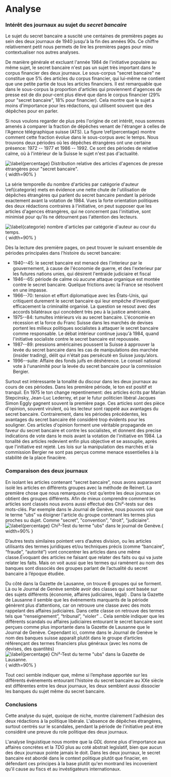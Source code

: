 
# Analyse

### Intérêt des journaux au sujet du _secret bancaire_

Le sujet du secret bancaire a suscité une centaines de premières pages au sein
des deux journaux de 1940 jusqu'à la fin des années 90s. Ce chiffre relativement
petit nous permets de lire les premières pages pour mieu contextualiser nos
autres analyses.

De manière générale et excluant l'année 1984 de l'initiative populaire au même
sujet, le secret bancaire n'est pas un sujet très important dans le corpus
financier des deux journaux. Le sous-corpus "secret bancaire" ne constitue que
5% des articles du corpus financier, qui lui-même ne contient que une petite
partie de tous les articles financiers. Il est remarquable que dans le sous-corpus
la proportion d'articles qui proviennent d'agences de presse est de dix pour-cent
plus élevé que dans le corpus financier (29% pour "secret bancaire", 18% pour
financier). Cela montre que le sujet a moins d'importance pour les rédactions,
qui utilisent souvent que des dépêches pour en parler.

Si nous voulons regarder de plus près l'origine de cet intérêt, nous sommes
amenés à comparer la fraction de dépêches venant de l'étranger à celles de
l'Agence télégraphique suisse (ATS). La figure \ref{percentage} montre comment
cette fraction évolue dans le sous-corpus avec le temps. Nous trouvons deux
périodes où les dépêches étrangères ont une certaine présence: 1972 -- 1977 et
1986 -- 1992. Ce sont des périodes de relative calme, où à l'intérieur de la
Suisse le sujet n'est pas d'actualité.


![\label{percentage} Distribution relative des articles d'agences de presse
étrangères pour "secret bancaire".](agency_percentage.png){ width=90% }

La série temporelle du nombre d'articles par catégorie d'auteur \ref{categorie}
mets en évidence
une nette chute de l'utilisation de dépêches étrangères qui parlent du secret
bancaire pendant la période exactement avant la votation de 1984. Vues la forte
orientation politiques des deux rédactions contraires à l'initiative, on peut
supposer que les articles d'agences étrangères, qui ne concernent pas l'initiative,
sont minimisé pour qu'ils ne détournent pas l'attention des lecteurs.

![\label{categorie} nombre d'articles par catégorie d'auteur au cour du temps.
](authors_agency_count.png){ width=90% }

Dès la lecture des première pages, on peut trouver le suivant
 ensemble de périodes principales dans l'histoire du secret bancaire:

- 1940--45: le secret bancaire est menacé des l'interieur par le gouvernement,
    à cause de l'économie de guerre, et des l'exterieur par les futures nations
    unies, qui désirent l'entraide judiciaire et fiscal
- 1946--65: période de calme où aucune attaque organique est montée contre le
    secret bancaire. Quelque frictions avec la France se résolvent en une impasse.
- 1966--70: tension et effort diplomatique avec les États-Unis, qui critiquent
    durement le secret bancaire qui leur empêche d’investiguer efficacement
    la criminalité organisé. La question se resout avec des accords bilatéraux
    qui concèdent très peu à la justice américaine.
- 1975--84: tumultes intérieurs vis au secret bancaire. L'économie en récession
    et la force du Franc Suisse dans les marchés de devises portent les milieux
    politiques socialistes à attaquer le secret bancaire comme responsable. Le
    débat intérieur continue jusqu'à 1984, quand l'initiative socialiste contre
    le secret bancaire est repoussée.
- 1987--89: pressions américaines poussent la Suisse à approuver la levée du
    secret bancaire dans les cas de manipulations des marchée (insider trading),
    délit qui n'était pas persécuté en Suisse jusqu’alors.
- 1996--suite: Affaire des fonds juifs en déshérence. Le conseil national vote à
    l'unanimité pour la levée du secret bancaire pour la commission Bergier.

Surtout est intéressante la tonalité du discour dans les deux journaux au cours
de ces périodes. Dans les première période, le ton est positif et tranquil.
En 1975 le ton change repentinement:
des articles écrits par Marian Stepcinsky, Jean-Luc Lederrey, et par le futur
politicien libéral Jacques Simon Eggly gagnent souvent la première page. Ces
articles sont des pièce d'opinion, souvent virulent, où les lecteur sont rappelé aux avantages du
secret bancaire. Contrairement, dans les périodes précédentes, les avantages du
secret bancaire été considéré trop évidents pour les souligner. Ces articles
d'opinion forment une véritable propagande en faveur du secret bancaire et
contre les socialistes, et donnent des precise indications de vote dans le
mois avant la votation de l'initiative en 1984.
La tonalité des articles redevient enfin plus objective et se assouplie, après
que l'initiative est rejeté. Les lois sur la manipulation des marchés et la
commission Bergier ne sont pas perçus comme menace essentielles à la stabilité
de la place finacière.


### Comparaison des deux journaux

En isolant les articles contenant “secret bancaire”, nous avons auparavant
isolé les articles en différents groupes avec la méthode de Reinert. La
première chose que nous remarquons c’est qu’entre les deux journaux on obtient
des groupes différents.  Afin de mieux comprendre comment les articles sont
classés nous avons aussi effectué des Chi²-tests sur des mots-clés.  Par
exemple dans le Journal de Genève, nous pouvons voir que le terme “ubs” va
éloigner l'article du groupe contenant les termes plus proches su dujet.
Comme "secret", "convention", "droit", "judiciaire".
  ![\label{percentage} Chi²-Test du terme "ubs" dans le journal de
Genève.](chiubs.png){ width=90% }

D’autres tests similaires pointent vers d’autres division, ou les articles
utilisants des termes juridiques et/ou techniques précis (comme “bancaire”,
“fraude”, “autorité”) vont concentrer les articles dans une même
classe.Évoquant des articles ne faisant que relater des faits ou qui va juste
relater les faits. Mais on voit aussi que les termes qui ramènent au nom des
banques sont dissociés des groupes parlant de l’actualité du secret bancaire à
l’époque étudiée.

Du côté dans la Gazette de Lausanne, on trouve 6 groupes qui se forment. Là ou
le Journal de Genève semble avoir des classes qui sont basée sur des sujets
différents (économie, affaires judiciaires, légal) . Dans la Gazette de
Lausanne il semble que les événements marquants de la période génèrent plus
d’attentions, car on retrouve une classe avec des mots rappelant des affaires
judiciaires. Dans cette classe on retrouve des termes tels que “renseignement”,
“tribunal”, “violer” .. Cela semble indiquer que les différents scandals ou
affaires judiciaires entourant le secret bancaire sont perçues comme plus
importante dans la Gazette de Lausanne que le Journal de Genève.  Cependant
ici, comme dans le Journal de Genève le nom des banques suisse apparaît plutôt
dans le groupe d’articles référençant des termes financiers plus généraux (avec
les noms de devises, des quantités) ![\label{percentage} Chi²-Test du terme
"ubs" dans la Gazette de Lausanne.](ubs_chisquare_gdl.png){ width=90% }

Tout ceci semble indiquer que, même si l’emphase apportée sur les différents
événements entourant l’histoire du secret bancaire au XXe siècle est
différentes entre les deux journaux, les deux semblent aussi dissocier les
banques du sujet même du secret bancaire.

### Conclusions

Cette analyse du sujet, quoique de niche, montre clairement l'adhésion des
deux rédactions à la politique libérale. L'absence de dépêches étrangères,
surtout centrés sur le scandales, pendant la période de l'initiative peut ètre
considéré une preuve du role politique des deux journaux.

L'analyse linguistique nous montre que la _GDL_ donne plus d'importance aux
affaires concrètes et la _TDG_ plus au coté abstrait legislatif, bien que aucun
des deux journaux pointe jamais le doit. Dans les deux journaux, le secret
bancaire est abordé dans le context politique plutôt que finacier, en défendant
ces principes à la base plutôt qu'en montrand les incovenient qu'il cause au
fiscs et au invéstigateurs internationaux.
